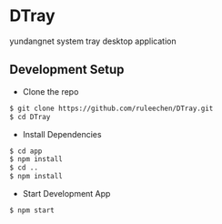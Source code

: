# DTray
yundangnet system tray desktop application

## Development Setup

- Clone the repo

```bash
$ git clone https://github.com/ruleechen/DTray.git
$ cd DTray
```

- Install Dependencies

```bash
$ cd app
$ npm install
$ cd ..
$ npm install
```

- Start Development App

```bash
$ npm start
```
